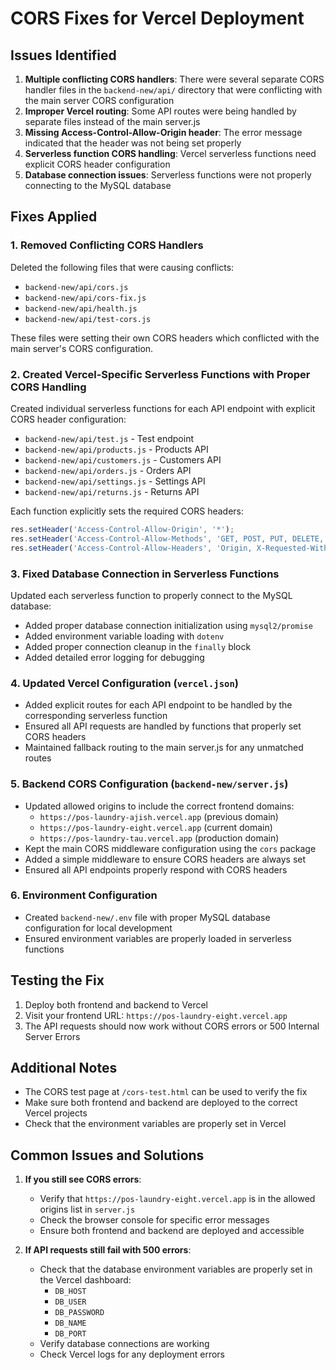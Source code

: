# CORS Fixes for Vercel Deployment

## Issues Identified

1. **Multiple conflicting CORS handlers**: There were several separate CORS handler files in the `backend-new/api/` directory that were conflicting with the main server CORS configuration
2. **Improper Vercel routing**: Some API routes were being handled by separate files instead of the main server.js
3. **Missing Access-Control-Allow-Origin header**: The error message indicated that the header was not being set properly
4. **Serverless function CORS handling**: Vercel serverless functions need explicit CORS header configuration
5. **Database connection issues**: Serverless functions were not properly connecting to the MySQL database

## Fixes Applied

### 1. Removed Conflicting CORS Handlers

Deleted the following files that were causing conflicts:
- `backend-new/api/cors.js`
- `backend-new/api/cors-fix.js`
- `backend-new/api/health.js`
- `backend-new/api/test-cors.js`

These files were setting their own CORS headers which conflicted with the main server's CORS configuration.

### 2. Created Vercel-Specific Serverless Functions with Proper CORS Handling

Created individual serverless functions for each API endpoint with explicit CORS header configuration:
- `backend-new/api/test.js` - Test endpoint
- `backend-new/api/products.js` - Products API
- `backend-new/api/customers.js` - Customers API
- `backend-new/api/orders.js` - Orders API
- `backend-new/api/settings.js` - Settings API
- `backend-new/api/returns.js` - Returns API

Each function explicitly sets the required CORS headers:
```javascript
res.setHeader('Access-Control-Allow-Origin', '*');
res.setHeader('Access-Control-Allow-Methods', 'GET, POST, PUT, DELETE, OPTIONS');
res.setHeader('Access-Control-Allow-Headers', 'Origin, X-Requested-With, Content-Type, Accept, Authorization');
```

### 3. Fixed Database Connection in Serverless Functions

Updated each serverless function to properly connect to the MySQL database:
- Added proper database connection initialization using `mysql2/promise`
- Added environment variable loading with `dotenv`
- Added proper connection cleanup in the `finally` block
- Added detailed error logging for debugging

### 4. Updated Vercel Configuration (`vercel.json`)

- Added explicit routes for each API endpoint to be handled by the corresponding serverless function
- Ensured all API requests are handled by functions that properly set CORS headers
- Maintained fallback routing to the main server.js for any unmatched routes

### 5. Backend CORS Configuration (`backend-new/server.js`)

- Updated allowed origins to include the correct frontend domains:
  - `https://pos-laundry-ajish.vercel.app` (previous domain)
  - `https://pos-laundry-eight.vercel.app` (current domain)
  - `https://pos-laundry-tau.vercel.app` (production domain)
- Kept the main CORS middleware configuration using the `cors` package
- Added a simple middleware to ensure CORS headers are always set
- Ensured all API endpoints properly respond with CORS headers

### 6. Environment Configuration

- Created `backend-new/.env` file with proper MySQL database configuration for local development
- Ensured environment variables are properly loaded in serverless functions

## Testing the Fix

1. Deploy both frontend and backend to Vercel
2. Visit your frontend URL: `https://pos-laundry-eight.vercel.app`
3. The API requests should now work without CORS errors or 500 Internal Server Errors

## Additional Notes

- The CORS test page at `/cors-test.html` can be used to verify the fix
- Make sure both frontend and backend are deployed to the correct Vercel projects
- Check that the environment variables are properly set in Vercel

## Common Issues and Solutions

1. **If you still see CORS errors**:
   - Verify that `https://pos-laundry-eight.vercel.app` is in the allowed origins list in `server.js`
   - Check the browser console for specific error messages
   - Ensure both frontend and backend are deployed and accessible

2. **If API requests still fail with 500 errors**:
   - Check that the database environment variables are properly set in the Vercel dashboard:
     - `DB_HOST`
     - `DB_USER`
     - `DB_PASSWORD`
     - `DB_NAME`
     - `DB_PORT`
   - Verify database connections are working
   - Check Vercel logs for any deployment errors